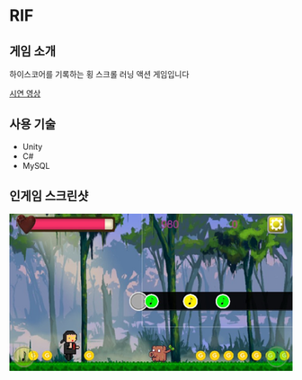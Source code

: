 RIF
=========
게임 소개
------
하이스코어를 기록하는 횡 스크롤 러닝 액션 게임입니다   


[시연 영상](https://youtu.be/rMAKqZujxTw)

사용 기술
------
* Unity
* C#
* MySQL

인게임 스크린샷
-----------
![img](./img/a1.png)
